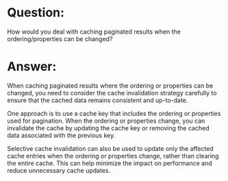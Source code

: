 # Question:
How would you deal with caching paginated results when the ordering/properties can be changed?

# Answer:
When caching paginated results where the ordering or properties can be changed, you need to consider the cache invalidation strategy carefully to ensure that the cached data remains consistent and up-to-date.

One approach is to use a cache key that includes the ordering or properties used for pagination. When the ordering or properties change, you can invalidate the cache by updating the cache key or removing the cached data associated with the previous key.

Selective cache invalidation can also be used to update only the affected cache entries when the ordering or properties change, rather than clearing the entire cache. This can help minimize the impact on performance and reduce unnecessary cache updates.

